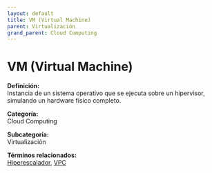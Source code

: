 ```yaml
---
layout: default
title: VM (Virtual Machine)
parent: Virtualización
grand_parent: Cloud Computing
---
```


# VM (Virtual Machine)

**Definición:**  
Instancia de un sistema operativo que se ejecuta sobre un hipervisor, simulando un hardware físico completo.

**Categoría:**  
Cloud Computing  

**Subcategoría:**  
Virtualización

**Términos relacionados:**  
[Hiperescalador](https://maleniski.github.io/diccionario-angl-tec-mx/docs/cloud-computing/virtualización/hiperescalador.html), [VPC](https://maleniski.github.io/diccionario-angl-tec-mx/docs/cloud-computing/virtualización/vpc.html)
